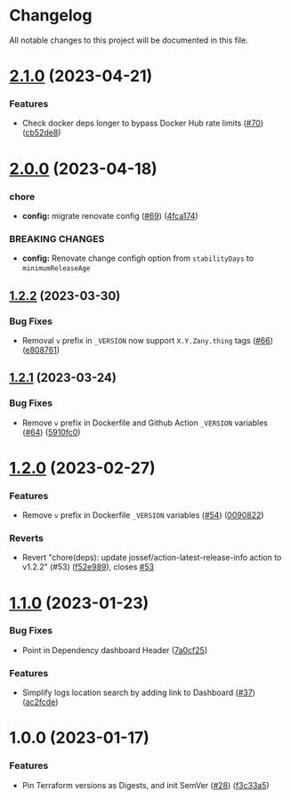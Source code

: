 # Changelog

All notable changes to this project will be documented in this file.

# [2.1.0](https://github.com/SpotOnInc/renovate-config/compare/v2.0.0...v2.1.0) (2023-04-21)


### Features

* Check docker deps longer to bypass Docker Hub rate limits ([#70](https://github.com/SpotOnInc/renovate-config/issues/70)) ([cb52de8](https://github.com/SpotOnInc/renovate-config/commit/cb52de83dd51baf4b7b88d09b17de7b4fb74267e))

# [2.0.0](https://github.com/SpotOnInc/renovate-config/compare/v1.2.2...v2.0.0) (2023-04-18)


### chore

* **config:** migrate renovate config ([#69](https://github.com/SpotOnInc/renovate-config/issues/69)) ([4fca174](https://github.com/SpotOnInc/renovate-config/commit/4fca17490a8b2dd8df39ca93d26f50d1fb106473))


### BREAKING CHANGES

* **config:** Renovate change configh option from `stabilityDays` to `minimumReleaseAge`

## [1.2.2](https://github.com/SpotOnInc/renovate-config/compare/v1.2.1...v1.2.2) (2023-03-30)


### Bug Fixes

* Removal `v` prefix in `_VERSION` now support `X.Y.Zany.thing` tags ([#66](https://github.com/SpotOnInc/renovate-config/issues/66)) ([e808761](https://github.com/SpotOnInc/renovate-config/commit/e808761abc0ceb98b255c5c5d6b1378168dff20e))

## [1.2.1](https://github.com/SpotOnInc/renovate-config/compare/v1.2.0...v1.2.1) (2023-03-24)


### Bug Fixes

* Remove `v` prefix in Dockerfile and Github Action `_VERSION` variables ([#64](https://github.com/SpotOnInc/renovate-config/issues/64)) ([5910fc0](https://github.com/SpotOnInc/renovate-config/commit/5910fc0e8cfca02521dd00cf64aad842529dcbef))

# [1.2.0](https://github.com/SpotOnInc/renovate-config/compare/v1.1.0...v1.2.0) (2023-02-27)


### Features

* Remove `v` prefix in Dockerfile `_VERSION` variables ([#54](https://github.com/SpotOnInc/renovate-config/issues/54)) ([0090822](https://github.com/SpotOnInc/renovate-config/commit/0090822746015f84522cc382aa28e6c07909d147))


### Reverts

* Revert "chore(deps): update jossef/action-latest-release-info action to v1.2.2" (#53) ([f52e989](https://github.com/SpotOnInc/renovate-config/commit/f52e989d7fa4734db4a880e7098c0fb73cfb0c02)), closes [#53](https://github.com/SpotOnInc/renovate-config/issues/53)

# [1.1.0](https://github.com/SpotOnInc/renovate-config/compare/v1.0.0...v1.1.0) (2023-01-23)


### Bug Fixes

* Point in Dependency dashboard Header ([7a0cf25](https://github.com/SpotOnInc/renovate-config/commit/7a0cf257fab713a459f621098f63fe6270e80a97))


### Features

* Simplify logs location search by adding link to Dashboard ([#37](https://github.com/SpotOnInc/renovate-config/issues/37)) ([ac2fcde](https://github.com/SpotOnInc/renovate-config/commit/ac2fcdebd4bbe0c12d153f85b52fa327cee952a4))

# 1.0.0 (2023-01-17)


### Features

* Pin Terraform versions as Digests, and init SemVer ([#28](https://github.com/SpotOnInc/renovate-config/issues/28)) ([f3c33a5](https://github.com/SpotOnInc/renovate-config/commit/f3c33a522e1b3cebd7b2dc3e1d0ff2e0697ae5f5))
